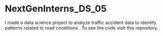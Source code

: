 # NextGenInterns_DS_05
I made a data science project to analyze traffic accident data to identify patterns related to road conditions . To see the code visit this repository.
